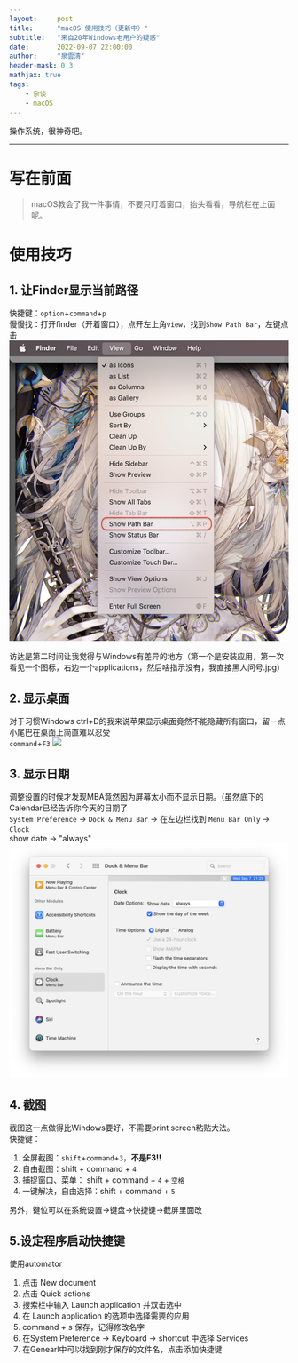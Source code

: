 ```yaml
---
layout:     post
title:      "macOS 使用技巧（更新中）"
subtitle:   "来自20年Windows老用户的疑惑"
date:       2022-09-07 22:00:00
author:     "泉雲清"
header-mask: 0.3
mathjax: true
tags: 
    - 杂谈
    - macOS
---
```

操作系统，很神奇吧。

---

# 写在前面
> macOS教会了我一件事情，不要只盯着窗口，抬头看看，导航栏在上面呢。

# 使用技巧  

## 1. 让Finder显示当前路径  
快捷键：`option`+`command`+`p`  
慢慢找：打开finder（开着窗口），点开左上角`view`，找到`Show Path Bar`，左键点击
![](/img/in-post/post-show-path-bar.png)

访达是第二时间让我觉得与Windows有差异的地方（第一个是安装应用，第一次看见一个图标，右边一个applications，然后啥指示没有，我直接黑人问号.jpg）

## 2. 显示桌面
对于习惯Windows ctrl+D的我来说苹果显示桌面竟然不能隐藏所有窗口，留一点小尾巴在桌面上简直难以忍受  
`command`+`F3`
![](/img/in-post/post-show-desktop.png)

## 3. 显示日期
调整设置的时候才发现MBA竟然因为屏幕太小而不显示日期。（虽然底下的Calendar已经告诉你今天的日期了  
`System Preference` -> `Dock & Menu Bar` -> 在左边栏找到 `Menu Bar Only` -> `Clock`  
show date -> "always"
![](/img/in-post/post-change-clock.png)

## 4. 截图
截图这一点做得比Windows要好，不需要print screen粘贴大法。  
快捷键：
1. 全屏截图：`shift`+`command`+`3`，**不是F3!!**
2. 自由截图：shift + command + `4`
3. 捕捉窗口、菜单： shift + command + `4` + `空格`
4. 一键解决，自由选择：shift + command + `5`

另外，键位可以在系统设置->键盘->快捷键->截屏里面改

## 5.设定程序启动快捷键
使用automator
1. 点击 New document
2. 点击 Quick actions 
3. 搜索栏中输入 Launch application 并双击选中
4. 在 Launch application 的选项中选择需要的应用
5. command + s 保存，记得修改名字
6. 在System Preference -> Keyboard -> shortcut 中选择 Services
7. 在Genearl中可以找到刚才保存的文件名，点击添加快捷键


